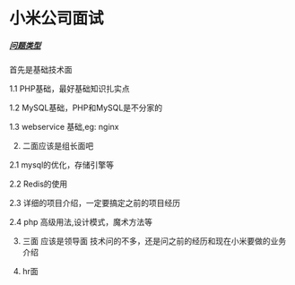 # 小米公司面试

#####  [问题类型](https://www.kanzhun.com/gsmsh10582827.html)

首先是基础技术面    

1.1 PHP基础，最好基础知识扎实点    

1.2 MySQL基础，PHP和MySQL是不分家的    

1.3 webservice 基础,eg: nginx

2. 二面应该是组长面吧    

2.1 mysql的优化，存储引擎等    

2.2 Redis的使用    

2.3 详细的项目介绍，一定要搞定之前的项目经历    

2.4 php 高级用法,设计模式，魔术方法等

3. 三面 应该是领导面 技术问的不多，还是问之前的经历和现在小米要做的业务介绍

4. hr面